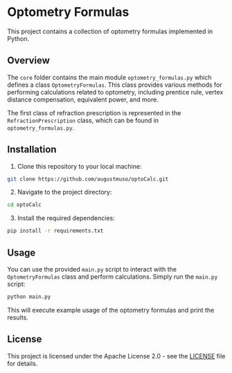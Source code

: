 # Optometry Formulas

This project contains a collection of optometry formulas implemented in Python.

## Overview

The `core` folder contains the main module `optometry_formulas.py` which defines a class `OptometryFormulas`. This class provides various methods for performing calculations related to optometry, including prentice rule, vertex distance compensation, equivalent power, and more.

The first class of refraction prescription is represented in the `RefractionPrescription` class, which can be found in `optometry_formulas.py`.

## Installation

1. Clone this repository to your local machine:

```bash
git clone https://github.com/augustmuso/optoCalc.git
```

2. Navigate to the project directory:

```bash
cd optoCalc
```

3. Install the required dependencies:

```bash
pip install -r requirements.txt
```

## Usage

You can use the provided `main.py` script to interact with the `OptometryFormulas` class and perform calculations. Simply run the `main.py` script:

```bash
python main.py
```

This will execute example usage of the optometry formulas and print the results.

## License

This project is licensed under the Apache License 2.0 - see the [LICENSE](LICENSE) file for details.

